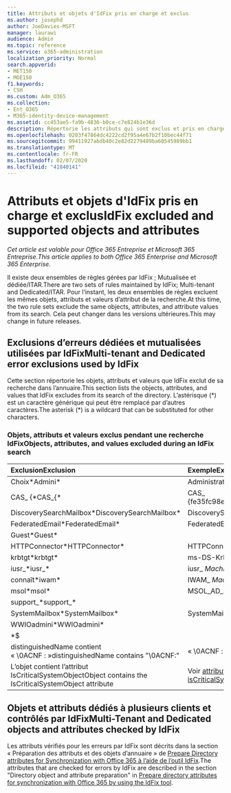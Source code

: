 ```yaml
---
title: Attributs et objets d'IdFix pris en charge et exclus
ms.author: josephd
author: JoeDavies-MSFT
manager: laurawi
audience: Admin
ms.topic: reference
ms.service: o365-administration
localization_priority: Normal
search.appverid:
- MET150
- MOE150
f1.keywords:
- CSH
ms.custom: Adm_O365
ms.collection:
- Ent_O365
- M365-identity-device-management
ms.assetid: cc453ae5-fa9b-4836-b0ce-c7e824b1e36d
description: Répertorie les attributs qui sont exclus et pris en charge par l’outil IdFix.
ms.openlocfilehash: 0203f47864dc4222cd2f95a4e67b2f10bec44f71
ms.sourcegitcommit: 99411927abdb40c2e82d2279489ba60545989bb1
ms.translationtype: MT
ms.contentlocale: fr-FR
ms.lasthandoff: 02/07/2020
ms.locfileid: "41840141"
---
```

# <a name="idfix-excluded-and-supported-objects-and-attributes"></a><span data-ttu-id="46f4a-103">Attributs et objets d'IdFix pris en charge et exclus</span><span class="sxs-lookup"><span data-stu-id="46f4a-103">IdFix excluded and supported objects and attributes</span></span>

<span data-ttu-id="46f4a-104">*Cet article est valable pour Office 365 Entreprise et Microsoft 365 Entreprise*.</span><span class="sxs-lookup"><span data-stu-id="46f4a-104">*This article applies to both Office 365 Enterprise and Microsoft 365 Enterprise.*</span></span>

<span data-ttu-id="46f4a-105">Il existe deux ensembles de règles gérées par IdFix ; Mutualisée et dédiée/ITAR.</span><span class="sxs-lookup"><span data-stu-id="46f4a-105">There are two sets of rules maintained by IdFix; Multi-tenant and Dedicated/ITAR.</span></span> <span data-ttu-id="46f4a-106">Pour l’instant, les deux ensembles de règles excluent les mêmes objets, attributs et valeurs d’attribut de la recherche.</span><span class="sxs-lookup"><span data-stu-id="46f4a-106">At this time, the two rule sets exclude the same objects, attributes, and attribute values from its search.</span></span> <span data-ttu-id="46f4a-107">Cela peut changer dans les versions ultérieures.</span><span class="sxs-lookup"><span data-stu-id="46f4a-107">This may change in future releases.</span></span>
  
## <a name="multi-tenant-and-dedicated-error-exclusions-used-by-idfix"></a><span data-ttu-id="46f4a-108">Exclusions d’erreurs dédiées et mutualisées utilisées par IdFix</span><span class="sxs-lookup"><span data-stu-id="46f4a-108">Multi-tenant and Dedicated error exclusions used by IdFix</span></span>
<span data-ttu-id="46f4a-109">Cette section répertorie les objets, attributs et valeurs que IdFix exclut de sa recherche dans l’annuaire.</span><span class="sxs-lookup"><span data-stu-id="46f4a-109">This section lists the objects, attributes, and values that IdFix excludes from its search of the directory.</span></span> <span data-ttu-id="46f4a-110">L’astérisque (\*) est un caractère générique qui peut être remplacé par d’autres caractères.</span><span class="sxs-lookup"><span data-stu-id="46f4a-110">The asterisk (\*) is a wildcard that can be substituted for other characters.</span></span>
  
### <a name="objects-attributes-and-values-excluded-during-an-idfix-search"></a><span data-ttu-id="46f4a-111">Objets, attributs et valeurs exclus pendant une recherche IdFix</span><span class="sxs-lookup"><span data-stu-id="46f4a-111">Objects, attributes, and values excluded during an IdFix search</span></span>

|<span data-ttu-id="46f4a-112">**Exclusion**</span><span class="sxs-lookup"><span data-stu-id="46f4a-112">**Exclusion**</span></span>|<span data-ttu-id="46f4a-113">**Exemple**</span><span class="sxs-lookup"><span data-stu-id="46f4a-113">**Example**</span></span>|
|:-----|:-----|
|<span data-ttu-id="46f4a-114">Choix\*</span><span class="sxs-lookup"><span data-stu-id="46f4a-114">Admini\*</span></span> |<span data-ttu-id="46f4a-115">Administrateur</span><span class="sxs-lookup"><span data-stu-id="46f4a-115">Administrator</span></span> |
|<span data-ttu-id="46f4a-116">CAS_ {\*</span><span class="sxs-lookup"><span data-stu-id="46f4a-116">CAS_{\*</span></span>  |<span data-ttu-id="46f4a-117">CAS_ {fe35fc98e69e4d08}</span><span class="sxs-lookup"><span data-stu-id="46f4a-117">CAS_{fe35fc98e69e4d08}</span></span> |
|<span data-ttu-id="46f4a-118">DiscoverySearchMailbox\*</span><span class="sxs-lookup"><span data-stu-id="46f4a-118">DiscoverySearchMailbox\*</span></span>  |<span data-ttu-id="46f4a-119">DiscoverySearchMailbox</span><span class="sxs-lookup"><span data-stu-id="46f4a-119">DiscoverySearchMailbox</span></span>  |
|<span data-ttu-id="46f4a-120">FederatedEmail\*</span><span class="sxs-lookup"><span data-stu-id="46f4a-120">FederatedEmail\*</span></span> |<span data-ttu-id="46f4a-121">FederatedEmail.</span><span class="sxs-lookup"><span data-stu-id="46f4a-121">FederatedEmail.</span></span> <span data-ttu-id="46f4a-122">*GUID*</span><span class="sxs-lookup"><span data-stu-id="46f4a-122">*GUID*</span></span> |
|<span data-ttu-id="46f4a-123">Guest\*</span><span class="sxs-lookup"><span data-stu-id="46f4a-123">Guest\*</span></span> ||
|<span data-ttu-id="46f4a-124">HTTPConnector\*</span><span class="sxs-lookup"><span data-stu-id="46f4a-124">HTTPConnector\*</span></span>  |<span data-ttu-id="46f4a-125">HTTPConnector</span><span class="sxs-lookup"><span data-stu-id="46f4a-125">HTTPConnector</span></span> |
|<span data-ttu-id="46f4a-126">krbtgt\*</span><span class="sxs-lookup"><span data-stu-id="46f4a-126">krbtgt\*</span></span> |<span data-ttu-id="46f4a-127">ms-DS-KrbTgt-Link</span><span class="sxs-lookup"><span data-stu-id="46f4a-127">ms-DS-KrbTgt-Link</span></span> |
|<span data-ttu-id="46f4a-128">iusr_\*</span><span class="sxs-lookup"><span data-stu-id="46f4a-128">iusr_\*</span></span> |<span data-ttu-id="46f4a-129">iusr_ *MachineName*</span><span class="sxs-lookup"><span data-stu-id="46f4a-129">iusr_ *machinename*</span></span> |
|<span data-ttu-id="46f4a-130">connaît\*</span><span class="sxs-lookup"><span data-stu-id="46f4a-130">iwam\*</span></span>  |<span data-ttu-id="46f4a-131">IWAM_ *MachineName*</span><span class="sxs-lookup"><span data-stu-id="46f4a-131">IWAM_ *machinename*</span></span> |
|<span data-ttu-id="46f4a-132">msol\*</span><span class="sxs-lookup"><span data-stu-id="46f4a-132">msol\*</span></span> |<span data-ttu-id="46f4a-133">MSOL_AD_SYNC</span><span class="sxs-lookup"><span data-stu-id="46f4a-133">MSOL_AD_SYNC</span></span> |
|<span data-ttu-id="46f4a-134">support_\*</span><span class="sxs-lookup"><span data-stu-id="46f4a-134">support_\*</span></span> ||
|<span data-ttu-id="46f4a-135">SystemMailbox\*</span><span class="sxs-lookup"><span data-stu-id="46f4a-135">SystemMailbox\*</span></span> |<span data-ttu-id="46f4a-136">SystemMailbox { *GUID* }</span><span class="sxs-lookup"><span data-stu-id="46f4a-136">Systemmailbox{ *GUID*  }</span></span>|
|<span data-ttu-id="46f4a-137">WWIOadmini\*</span><span class="sxs-lookup"><span data-stu-id="46f4a-137">WWIOadmini\*</span></span>  ||
|\*$ ||
|<span data-ttu-id="46f4a-138">distinguishedName contient « \0ACNF : »</span><span class="sxs-lookup"><span data-stu-id="46f4a-138">distinguishedName contains "\0ACNF:"</span></span>|<span data-ttu-id="46f4a-139">« \0ACNF : *GUID* »</span><span class="sxs-lookup"><span data-stu-id="46f4a-139">"\0ACNF: *GUID*  "</span></span> |
|<span data-ttu-id="46f4a-140">L’objet contient l’attribut IsCriticalSystemObject</span><span class="sxs-lookup"><span data-stu-id="46f4a-140">Object contains the IsCriticalSystemObject attribute</span></span> |<span data-ttu-id="46f4a-141">Voir [attribute isCriticalSystemObject](https://go.microsoft.com/fwlink/p/?LinkId=401169).</span><span class="sxs-lookup"><span data-stu-id="46f4a-141">See [Attribute isCriticalSystemObject](https://go.microsoft.com/fwlink/p/?LinkId=401169).</span></span> |
   
## <a name="multi-tenant-and-dedicated-objects-and-attributes-checked-by-idfix"></a><span data-ttu-id="46f4a-142">Objets et attributs dédiés à plusieurs clients et contrôlés par IdFix</span><span class="sxs-lookup"><span data-stu-id="46f4a-142">Multi-Tenant and Dedicated objects and attributes checked by IdFix</span></span>
<span data-ttu-id="46f4a-143">Les attributs vérifiés pour les erreurs par IdFix sont décrits dans la section « Préparation des attributs et des objets d’annuaire » de [Prepare Directory attributes for Synchronization with Office 365 à l’aide de l’outil IdFix](prepare-directory-attributes-for-synch-with-idfix.md).</span><span class="sxs-lookup"><span data-stu-id="46f4a-143">The attributes that are checked for errors by IdFix are described in the section "Directory object and attribute preparation" in [Prepare directory attributes for synchronization with Office 365 by using the IdFix tool](prepare-directory-attributes-for-synch-with-idfix.md).</span></span>
  

